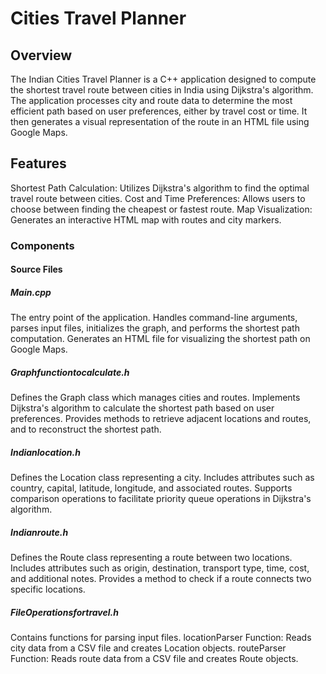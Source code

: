 # Cities Travel Planner
## Overview
The Indian Cities Travel Planner is a C++ application designed to compute the shortest travel route between cities in India using Dijkstra's algorithm. 
The application processes city and route data to determine the most efficient path based on user preferences, either by travel cost or time.
It then generates a visual representation of the route in an HTML file using Google Maps.

## Features
Shortest Path Calculation: Utilizes Dijkstra's algorithm to find the optimal travel route between cities.
Cost and Time Preferences: Allows users to choose between finding the cheapest or fastest route.
Map Visualization: Generates an interactive HTML map with routes and city markers.

### Components
#### Source Files

##### Main.cpp

The entry point of the application.
Handles command-line arguments, parses input files, initializes the graph, and performs the shortest path computation.
Generates an HTML file for visualizing the shortest path on Google Maps.

##### Graphfunctiontocalculate.h

Defines the Graph class which manages cities and routes.
Implements Dijkstra's algorithm to calculate the shortest path based on user preferences.
Provides methods to retrieve adjacent locations and routes, and to reconstruct the shortest path.
##### Indianlocation.h

Defines the Location class representing a city.
Includes attributes such as country, capital, latitude, longitude, and associated routes.
Supports comparison operations to facilitate priority queue operations in Dijkstra's algorithm.
##### Indianroute.h

Defines the Route class representing a route between two locations.
Includes attributes such as origin, destination, transport type, time, cost, and additional notes.
Provides a method to check if a route connects two specific locations.
##### FileOperationsfortravel.h

Contains functions for parsing input files.
locationParser Function: Reads city data from a CSV file and creates Location objects.
routeParser Function: Reads route data from a CSV file and creates Route objects.
